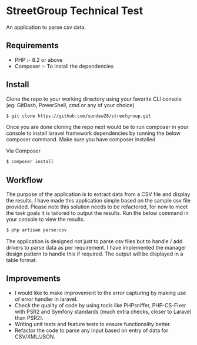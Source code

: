 # StreetGroup Technical Test

An application to parse csv data.

## Requirements

- PHP :- 8.2 or above
- Composer :- To install the dependencies

## Install

Clone the repo to your working directory using your favorite CLI console (eg: GitBash, PowerShell, cmd or any of your choice) 

```bash
$ git clone https://github.com/sundew28/streetgroup.git
```
Once you are done cloning the repo next would be to run composer in your console to install laravel framework dependencies by running the below composer command. Make sure you have composer installed

Via Composer

```bash
$ composer install
```

## Workflow 

The purpose of the application is to extract data from a CSV file and display the results. I have made this application simple based on the sample csv file provided. Please note this solution needs to be refactored, for now to meet the task goals it is tailored to output the results. Run the below command in your console to view the results.

```bash
$ php artisan parse:csv
```

The application is designed not just to parse csv files but to handle / add drivers to parse data as per requirement. I have implemented the manager design pattern to handle this if required. The output will be displayed in a table format.

## Improvements
- I would like to make improvement to the error capturing by making use of error handler in laravel.
- Check the quality of code by using tools like PHPsniffer, PHP-CS-Fixer with PSR2 and Symfony standards (much extra checks, closer to Laravel than PSR2).
- Writing unit tests and feature tests to ensure functionality better.
- Refactor the code to parse any input based on entry of data for CSV/XML/JSON.